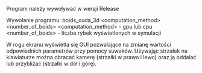 Program należy wywoływać w wersji Release

Wywołanie programu: boids_cuda_3d <computation_method> <number_of_boids>
<computation_method> - gpu lub cpu
<number_of_boids> - liczba rybek wyświetlonych w symulacji

W rogu ekranu wyświetla się GUI pozwalające na zmianę wartości odpowiednich parametrów przy pomocy suwaków.
Używając strzałek na klawiaturze można obracać kamerę (strzałki w prawo i lewo) oraz ją oddalać lub przybliżać (strzałki w dół i górę).
